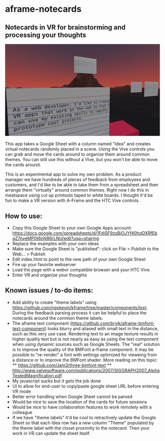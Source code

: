 # aframe-notecards
## Notecards in VR for brainstorming and processing your thoughts

<p align="center">
  <img src="./images/screencap-vr-notecards.png"/>
</p>

This app takes a Google Sheet with a column named "Idea" and creates virtual notecards randomly placed in a scene. Using the Vive controls you can grab and move the cards around to organize them around common themes. You can still use this without a Vive, but you won't be able to move the cards around.

This is an experimental app to solve my own problem. As a product manager we have hundreds of pieces of feedback from employees and customers, and I'd like to be able to take them from a spreadsheet and then arrange them "virtually" around common themes. Right now I do this in meatspace using cut up printouts taped to white boards. I thought it'd be fun to make a VR version with A-Frame and the HTC Vive controls.

## How to use:
* Copy this Google Sheet to your own Google Apps account: https://docs.google.com/spreadsheets/d/1FdjSF9zsBiOJYf40hqDXRfEbqZ7nveMP0t6nN86rLNU/edit?usp=sharing
* Replace the examples with your own ideas
* Make sure the Google Sheet is "published": click on File > Publish to the Web... > Publish
* Edit index.html to point to the new path of your own Google Sheet
* Fire up your favorite webserver
* Load the page with a webvr compatible browser and your HTC Vive
* Enter VR and organize your thoughts

## Known issues / to-do items:
* Add ability to create "theme labels" using https://github.com/ngokevin/kframe/tree/master/components/text. During the feedback parsing process it can be helpful to place the notecards around the common theme labels.
* The aframe text component (https://github.com/bryik/aframe-bmfont-text-component) looks blurry and aliased with small text in the distance, such as this very use case. Rendering text to an image texture results in higher quality text but is not nearly as easy as using the text component when using dynamic sources such as Google Sheets. The "real" solution is to improve the quality of the BMFont a-frame component. It may be possible to "re-render" a font with settings optimized for vieweing from a distance or to improve the BMFont shader. More reading on this topic:
** https://github.com/Jam3/three-bmfont-text
** http://www.valvesoftware.com/publications/2007/SIGGRAPH2007_AlphaTestedMagnification.pdf
* My javascript sucks but it gets the job done
* UI to allow for end-user to copy/paste google sheet URL before entering VR mode
* Better error handling when Google Sheet cannot be parsed
* Would be nice to save the location of the cards for future sessions
* Would be nice to have collaboration features to work remotely with a colleague
* If we have "theme labels" it'd be cool to retractively update the Google Sheet so that each Idea row has a new column "Theme" populated by the theme label with the closet proximity to the notecard. Then your work in VR can update the sheet itself.
